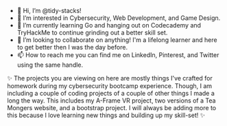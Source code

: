 - 👋 Hi, I’m @tidy-stacks! 
- 👀 I’m interested in Cybersecurity, Web Development, and Game Design.
- 🌱 I’m currently learning Go and hanging out on Codecademy and TryHackMe to continue grinding out a better skill set.
- 💞️ I’m looking to collaborate on anything! I'm a lifelong learner and here to get better then I was the day before.
- 📫 How to reach me you can find me on LinkedIn, Pinterest, and Twitter using the same handle. 

✨ The projects you are viewing on here are mostly things I've crafted for homework during my cybersecurity bootcamp experience. Though, I am including a couple of coding projects of a couple of other things I made a long the way. This includes my A-Frame VR project, two versions of a Tea Mongers website, and a bootstrap project. I will always be adding more to this because I love learning new things and building up my skill-set! ✨ 

<!---
tidy-stacks/tidy-stacks is a ✨ special ✨ repository because its `README.md` (this file) appears on your GitHub profile.
You can click the Preview link to take a look at your changes.
--->
